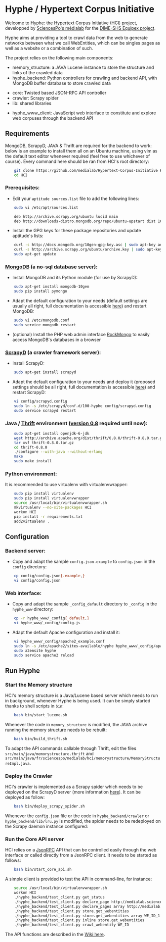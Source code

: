 # Hyphe / Hypertext Corpus Initiative

Welcome to Hyphe: the Hypertext Corpus Initiative (HCI) project, developped by [SciencesPo's médialab](http://www.medialab.sciences-po.fr/) for the [DIME-SHS Equipex project](http://www.sciencespo.fr/dime-shs/).

Hyphe aims at providing a tool to crawl data from the web to generate networks between what we call WebEntities, which can be singles pages as well as a website or a combination of such.

The project relies on the following main components:

 * memory_structure: a JAVA Lucene instance to store the structure and links of the crawled data
 * hyphe_backend: Python controllers for crawling and backend API, with MongoDB buffer database to store crawled data
  + core: Twisted based JSON-RPC API controller
  + crawler: Scrapy spider
  + lib: shared libraries
 * hyphe_www_client: JavaScript web interface to constitute and explore web corpuses through the backend API


## Requirements

MongoDB, ScrapyD, JAVA & Thrift are required for the backend to work: below is an example to install them all on an Ubuntu machine, using vim as the default text editor whenever required (feel free to use whichever of course). Every command here should be ran from HCI's root directory:

```bash
    git clone https://github.com/medialab/Hypertext-Corpus-Initiative HCI
    cd HCI
```

### Prerequisites:

* Edit your `aptitude sources.list` file to add the following lines:

```bash
    sudo vi /etc/apt/sources.list
```
```bash
    deb http://archive.scrapy.org/ubuntu lucid main
    deb http://downloads-distro.mongodb.org/repo/ubuntu-upstart dist 10gen
```

* Install the GPG keys for these package repositories and update aptitude's lists:

```bash
    curl -s http://docs.mongodb.org/10gen-gpg-key.asc | sudo apt-key add -
    curl -s http://archive.scrapy.org/ubuntu/archive.key | sudo apt-key add -
    sudo apt-get update
```

### [MongoDB](http://www.mongodb.org/) (a no-sql database server):

* Install MongoDB and its Python module (for use by ScrapyD):

```bash
    sudo apt-get install mongodb-10gen
    sudo pip install pymongo
```

* Adapt the default configuration to your needs (default settings are usually all right, full documentation is accessible [here](http://docs.mongodb.org/manual/reference/configuration-options/)) and restart MongoDB:

```bash
    sudo vi /etc/mongodb.conf
    sudo service mongodb restart
```

* (optional) Install the PHP web admin interface [RockMongo](http://rockmongo.com/wiki/installation?lang=en_us) to easily access MongoDB's databases in a browser

### [ScrapyD](http://scrapyd.readthedocs.org/en/latest/) (a crawler framework server):

* Install ScrapyD:

```bash
    sudo apt-get install scrapyd
```

* Adapt the default configuration to your needs and deploy it (proposed settings should be all right, full documentation is accessible [here](http://scrapyd.readthedocs.org/en/latest/#topics-scrapyd-config)) and restart ScrapyD:

```bash
    vi config/scrapyd.config
    sudo ln -s /etc/scrapyd/conf.d/100-hyphe config/scrapyd.config
    sudo service scrapyd restart
```

### Java / [Thrift](http://thrift.apache.org/) environment ([version 0.8](http://archive.apache.org/dist/thrift/0.8.0/) required until now):

```bash
    sudo apt-get install openjdk-6-jdk
    wget http://archive.apache.org/dist/thrift/0.8.0/thrift-0.8.0.tar.gz
    tar xvf thrift-0.8.0.tar.gz
    cd thrift-0.8.0
    ./configure --with-java --without-erlang
    make
    sudo make install
```

### Python environment:

It is recommended to use virtualenv with virtualenvwrapper:

```bash
    sudo pip install virtualenv
    sudo pip install virtualenvwrapper
    source /usr/local/bin/virtualenvwrapper.sh
    mkvirtualenv --no-site-packages HCI
    workon HCI
    pip install -r requirements.txt
    add2virtualenv .
```

## Configuration

### Backend server:

* Copy and adapt the sample `config.json.example` to `config.json` in the `config` directory:

```bash
    cp config/config.json{.example,}
    vi config/config.json
```

### Web interface:

* Copy and adapt the sample `_config_default` directory to `_config` in the `hyphe_www` directory:

```bash
    cp -r hyphe_www/_config{_default,}
    vi hyphe_www/_config/config.js
```

* Adapt the default Apache configuration and install it:

```bash
    vi hyphe_www/_config/apache2_example.conf
    sudo ln -s /etc/apache2/sites-available/hyphe hyphe_www/_config/apache2_example.conf
    sudo a2ensite hyphe
    sudo service apache2 reload
```


## Run Hyphe

### Start the Memory structure

HCI's memory structure is a Java/Lucene based server which needs to run in background, whenever Hyphe is being used.
It can be simply started thanks to shell scripts in `bin`:

```bash
    bash bin/start_lucene.sh
```

Whenever the code in `memory_structure` is modified, the JAVA archive running the memory structure needs to be rebuilt:

```bash
    bash bin/build_thrift.sh
```

To adapt the API commands callable through Thrift, edit the files `src/main/java/memorystructure.thrift` and `src/main/java/fr/sciencespo/medialab/hci/memorystructure/MemoryStructureImpl.java`.

### Deploy the Crawler

HCI's crawler is implemented as a Scrapy spider which needs to be deployed on the ScrapyD server (more information [here](http://jiminy.medialab.sciences-po.fr/hci/index.php/Scrapy_implementation_proposal)).
It can be deployed as follow:

```bash
    bash bin/deploy_scrapy_spider.sh
```

Whenever the ``config.json`` file or the code in ``hyphe_backend/crawler`` or ``hyphe_backend/lib/lru.py`` is modified, the spider needs to be redeployed on the Scrapy daemon instance configured:

### Run the Core API server

HCI relies on a [JsonRPC](http://www.jsonrpc.org/) API that can be controlled easily through the web interface or called directly from a JsonRPC client.
It needs to be started as follows:

```bash
    bash bin/start_core_api.sh
```

A simple client is provided to test the APi in command-line, for instance:

```bash
    source /usr/local/bin/virtualenvwrapper.sh
    workon HCI
    ./hyphe_backend/test_client.py get_status
    ./hyphe_backend/test_client.py declare_page http://medialab.sciences-po.fr
    ./hyphe_backend/test_client.py declare_pages array http://medialab.sciences-po.fr http://www.sciences-po.fr
    ./hyphe_backend/test_client.py store.get_webentities
    ./hyphe_backend/test_client.py store.get_webentities array WE_ID_1 WE_ID_2 WE_ID_3
    ./hyphe_backend/test_client.py inline store.get_webentities
    ./hyphe_backend/test_client.py crawl_webentity WE_ID
```

The API functions are described in the [Wiki here](https://github.com/medialab/Hypertext-Corpus-Initiative/wiki/Core_API).

